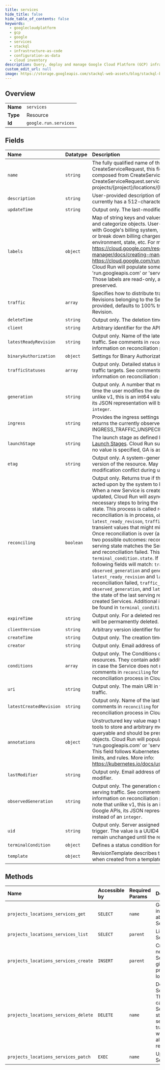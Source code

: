 ```yaml
---
title: services
hide_title: false
hide_table_of_contents: false
keywords:
  - googlecloudplatform
  - gcp
  - google
  - services
  - stackql
  - infrastructure-as-code
  - configuration-as-data
  - cloud inventory
description: Query, deploy and manage Google Cloud Platform (GCP) infrastructure and resources using SQL
custom_edit_url: null
image: https://storage.googleapis.com/stackql-web-assets/blog/stackql-blog-post-featured-image.png
---
```

  
    

## Overview
<table><tbody>
<tr><td><b>Name</b></td><td><code>services</code></td></tr>
<tr><td><b>Type</b></td><td>Resource</td></tr>
<tr><td><b>Id</b></td><td><code>google.run.services</code></td></tr>
</tbody></table>

## Fields
| Name | Datatype | Description |
|:-----|:---------|:------------|
| `name` | `string` | The fully qualified name of this Service. In CreateServiceRequest, this field is ignored, and instead composed from CreateServiceRequest.parent and CreateServiceRequest.service_id. Format: projects/{project}/locations/{location}/services/{service_id} |
| `description` | `string` | User-provided description of the Service. This field currently has a 512-character limit. |
| `updateTime` | `string` | Output only. The last-modified time. |
| `labels` | `object` | Map of string keys and values that can be used to organize and categorize objects. User-provided labels are shared with Google's billing system, so they can be used to filter, or break down billing charges by team, component, environment, state, etc. For more information, visit https://cloud.google.com/resource-manager/docs/creating-managing-labels or https://cloud.google.com/run/docs/configuring/labels Cloud Run will populate some labels with 'run.googleapis.com' or 'serving.knative.dev' namespaces. Those labels are read-only, and user changes will not be preserved. |
| `traffic` | `array` | Specifies how to distribute traffic over a collection of Revisions belonging to the Service. If traffic is empty or not provided, defaults to 100% traffic to the latest `Ready` Revision. |
| `deleteTime` | `string` | Output only. The deletion time. |
| `client` | `string` | Arbitrary identifier for the API client. |
| `latestReadyRevision` | `string` | Output only. Name of the latest revision that is serving traffic. See comments in `reconciling` for additional information on reconciliation process in Cloud Run. |
| `binaryAuthorization` | `object` | Settings for Binary Authorization feature. |
| `trafficStatuses` | `array` | Output only. Detailed status information for corresponding traffic targets. See comments in `reconciling` for additional information on reconciliation process in Cloud Run. |
| `generation` | `string` | Output only. A number that monotonically increases every time the user modifies the desired state. Please note that unlike v1, this is an int64 value. As with most Google APIs, its JSON representation will be a `string` instead of an `integer`. |
| `ingress` | `string` | Provides the ingress settings for this Service. On output, returns the currently observed ingress settings, or INGRESS_TRAFFIC_UNSPECIFIED if no revision is active. |
| `launchStage` | `string` | The launch stage as defined by [Google Cloud Platform Launch Stages](https://cloud.google.com/terms/launch-stages). Cloud Run supports `ALPHA`, `BETA`, and `GA`. If no value is specified, GA is assumed. |
| `etag` | `string` | Output only. A system-generated fingerprint for this version of the resource. May be used to detect modification conflict during updates. |
| `reconciling` | `boolean` | Output only. Returns true if the Service is currently being acted upon by the system to bring it into the desired state. When a new Service is created, or an existing one is updated, Cloud Run will asynchronously perform all necessary steps to bring the Service to the desired serving state. This process is called reconciliation. While reconciliation is in process, `observed_generation`, `latest_ready_revison`, `traffic_statuses`, and `uri` will have transient values that might mismatch the intended state: Once reconciliation is over (and this field is false), there are two possible outcomes: reconciliation succeeded and the serving state matches the Service, or there was an error, and reconciliation failed. This state can be found in `terminal_condition.state`. If reconciliation succeeded, the following fields will match: `traffic` and `traffic_statuses`, `observed_generation` and `generation`, `latest_ready_revision` and `latest_created_revision`. If reconciliation failed, `traffic_statuses`, `observed_generation`, and `latest_ready_revision` will have the state of the last serving revision, or empty for newly created Services. Additional information on the failure can be found in `terminal_condition` and `conditions`. |
| `expireTime` | `string` | Output only. For a deleted resource, the time after which it will be permamently deleted. |
| `clientVersion` | `string` | Arbitrary version identifier for the API client. |
| `createTime` | `string` | Output only. The creation time. |
| `creator` | `string` | Output only. Email address of the authenticated creator. |
| `conditions` | `array` | Output only. The Conditions of all other associated sub-resources. They contain additional diagnostics information in case the Service does not reach its Serving state. See comments in `reconciling` for additional information on reconciliation process in Cloud Run. |
| `uri` | `string` | Output only. The main URI in which this Service is serving traffic. |
| `latestCreatedRevision` | `string` | Output only. Name of the last created revision. See comments in `reconciling` for additional information on reconciliation process in Cloud Run. |
| `annotations` | `object` | Unstructured key value map that may be set by external tools to store and arbitrary metadata. They are not queryable and should be preserved when modifying objects. Cloud Run will populate some annotations using 'run.googleapis.com' or 'serving.knative.dev' namespaces. This field follows Kubernetes annotations' namespacing, limits, and rules. More info: https://kubernetes.io/docs/user-guide/annotations |
| `lastModifier` | `string` | Output only. Email address of the last authenticated modifier. |
| `observedGeneration` | `string` | Output only. The generation of this Service currently serving traffic. See comments in `reconciling` for additional information on reconciliation process in Cloud Run. Please note that unlike v1, this is an int64 value. As with most Google APIs, its JSON representation will be a `string` instead of an `integer`. |
| `uid` | `string` | Output only. Server assigned unique identifier for the trigger. The value is a UUID4 string and guaranteed to remain unchanged until the resource is deleted. |
| `terminalCondition` | `object` | Defines a status condition for a resource. |
| `template` | `object` | RevisionTemplate describes the data a revision should have when created from a template. |
## Methods
| Name | Accessible by | Required Params | Description |
|:-----|:--------------|:----------------|:------------|
| `projects_locations_services_get` | `SELECT` | `name` | Gets information about a Service. |
| `projects_locations_services_list` | `SELECT` | `parent` | List Services. |
| `projects_locations_services_create` | `INSERT` | `parent` | Creates a new Service in a given project and location. |
| `projects_locations_services_delete` | `DELETE` | `name` | Deletes a Service. This will cause the Service to stop serving traffic and will delete all revisions. |
| `projects_locations_services_patch` | `EXEC` | `name` | Updates a Service. |
